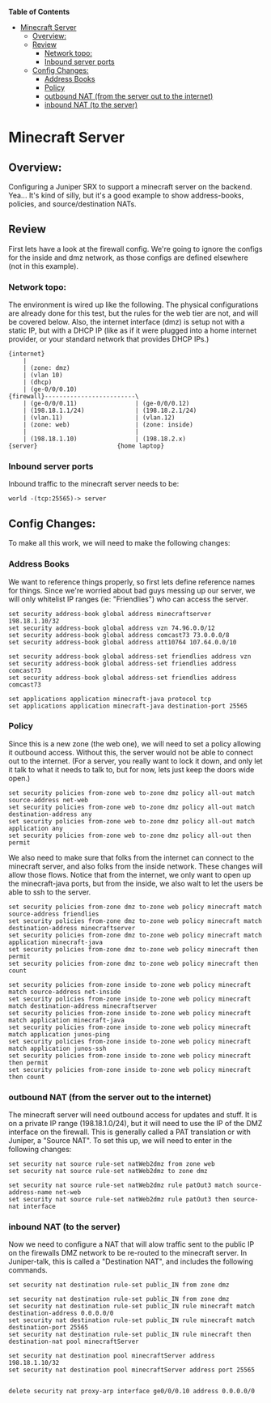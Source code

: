
**Table of Contents**
- [Minecraft Server](#minecraft-server)
  - [Overview:](#overview)
  - [Review](#review)
    - [Network topo:](#network-topo)
    - [Inbound server ports](#inbound-server-ports)
  - [Config Changes:](#config-changes)
    - [Address Books](#address-books)
    - [Policy](#policy)
    - [outbound NAT (from the server out to the internet)](#outbound-nat-from-the-server-out-to-the-internet)
    - [inbound NAT (to the server)](#inbound-nat-to-the-server)


# Minecraft Server

## Overview: 
Configuring a Juniper SRX to support a minecraft server on the backend.  Yea... It's kind of silly, but it's a good example to show address-books, policies, and source/destination NATs.  

## Review
First lets have a look at the firewall config.  We're going to ignore the configs for the inside and dmz network, as those configs are defined elsewhere (not in this example).

### Network topo: 
The environment is wired up like the following. The physical configurations are already done for this test, but the rules for the web tier are not, and will be covered below.  Also, the internet interface (dmz) is setup not with a static IP, but with a DHCP IP (like as if it were plugged into a home internet provider, or your standard network that provides DHCP IPs.) 
```
{internet}
    | 
    | (zone: dmz)
    | (vlan 10)
    | (dhcp)
    | (ge-0/0/0.10)
{firewall}-------------------------\
    | (ge-0/0/0.11)                | (ge-0/0/0.12)
    | (198.18.1.1/24)              | (198.18.2.1/24)
    | (vlan.11)                    | (vlan.12)
    | (zone: web)                  | (zone: inside)
    |                              |
    | (198.18.1.10)                | (198.18.2.x)
{server}                      {home laptop}
```
### Inbound server ports
Inbound traffic to the minecraft server needs to be: 

```
world -(tcp:25565)-> server
```

## Config Changes: 
To make all this work, we will need to make the following changes: 

### Address Books
We want to reference things properly, so first lets define reference names for things.   Since we're worried about bad guys messing up our server, we will only whitelist IP ranges (ie: "Friendlies") who can access the server.

```
set security address-book global address minecraftserver 198.18.1.10/32
set security address-book global address vzn 74.96.0.0/12
set security address-book global address comcast73 73.0.0.0/8
set security address-book global address att10764 107.64.0.0/10

set security address-book global address-set friendlies address vzn
set security address-book global address-set friendlies address comcast73
set security address-book global address-set friendlies address comcast73

set applications application minecraft-java protocol tcp
set applications application minecraft-java destination-port 25565
```

### Policy
Since this is a new zone (the web one), we will need to set a policy allowing it outbound access.  Without this, the server would not be able to connect out to the internet.  (For a server, you really want to lock it down, and only let it talk to what it needs to talk to, but for now, lets just keep the doors wide open.)
```
set security policies from-zone web to-zone dmz policy all-out match source-address net-web
set security policies from-zone web to-zone dmz policy all-out match destination-address any
set security policies from-zone web to-zone dmz policy all-out match application any
set security policies from-zone web to-zone dmz policy all-out then permit
```


We also need to make sure that folks from the internet can connect to the minecraft server, and also folks from the inside network. These changes will allow those flows.  Notice that from the internet, we only want to open up the minecraft-java ports, but from the inside, we also walt to let the users be able to ssh to the server.  

```
set security policies from-zone dmz to-zone web policy minecraft match source-address friendlies
set security policies from-zone dmz to-zone web policy minecraft match destination-address minecraftserver
set security policies from-zone dmz to-zone web policy minecraft match application minecraft-java
set security policies from-zone dmz to-zone web policy minecraft then permit
set security policies from-zone dmz to-zone web policy minecraft then count

set security policies from-zone inside to-zone web policy minecraft match source-address net-inside
set security policies from-zone inside to-zone web policy minecraft match destination-address minecraftserver
set security policies from-zone inside to-zone web policy minecraft match application minecraft-java
set security policies from-zone inside to-zone web policy minecraft match application junos-ping 
set security policies from-zone inside to-zone web policy minecraft match application junos-ssh
set security policies from-zone inside to-zone web policy minecraft then permit
set security policies from-zone inside to-zone web policy minecraft then count
```

### outbound NAT (from the server out to the internet)
The minecraft server will need outbound access for updates and stuff.  It is on a private IP range (198.18.1.0/24), but it will need to use the IP of the DMZ interface on the firewall.   This is generally called a PAT translation or with Juniper, a "Source NAT".  To set this up, we will need to enter in the following changes: 

```
set security nat source rule-set natWeb2dmz from zone web
set security nat source rule-set natWeb2dmz to zone dmz

set security nat source rule-set natWeb2dmz rule patOut3 match source-address-name net-web
set security nat source rule-set natWeb2dmz rule patOut3 then source-nat interface
```

### inbound NAT (to the server)
Now we need to configure a NAT that will alow traffic sent to the public IP on the firewalls DMZ network to be re-routed to the minecraft server.  In Juniper-talk, this is called a "Destination NAT", and includes the following commands.  

```
set security nat destination rule-set public_IN from zone dmz

set security nat destination rule-set public_IN from zone dmz
set security nat destination rule-set public_IN rule minecraft match destination-address 0.0.0.0/0
set security nat destination rule-set public_IN rule minecraft match destination-port 25565
set security nat destination rule-set public_IN rule minecraft then destination-nat pool minecraftServer

set security nat destination pool minecraftServer address 198.18.1.10/32
set security nat destination pool minecraftServer address port 25565


delete security nat proxy-arp interface ge0/0/0.10 address 0.0.0.0/0

```